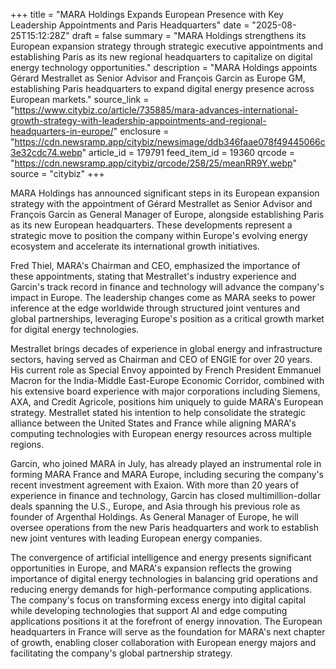 +++
title = "MARA Holdings Expands European Presence with Key Leadership Appointments and Paris Headquarters"
date = "2025-08-25T15:12:28Z"
draft = false
summary = "MARA Holdings strengthens its European expansion strategy through strategic executive appointments and establishing Paris as its new regional headquarters to capitalize on digital energy technology opportunities."
description = "MARA Holdings appoints Gérard Mestrallet as Senior Advisor and François Garcin as Europe GM, establishing Paris headquarters to expand digital energy presence across European markets."
source_link = "https://www.citybiz.co/article/735885/mara-advances-international-growth-strategy-with-leadership-appointments-and-regional-headquarters-in-europe/"
enclosure = "https://cdn.newsramp.app/citybiz/newsimage/ddb346faae078f49445066c3e32cdc74.webp"
article_id = 179791
feed_item_id = 19360
qrcode = "https://cdn.newsramp.app/citybiz/qrcode/258/25/meanRR9Y.webp"
source = "citybiz"
+++

<p>MARA Holdings has announced significant steps in its European expansion strategy with the appointment of Gérard Mestrallet as Senior Advisor and François Garcin as General Manager of Europe, alongside establishing Paris as its new European headquarters. These developments represent a strategic move to position the company within Europe's evolving energy ecosystem and accelerate its international growth initiatives.</p><p>Fred Thiel, MARA's Chairman and CEO, emphasized the importance of these appointments, stating that Mestrallet's industry experience and Garcin's track record in finance and technology will advance the company's impact in Europe. The leadership changes come as MARA seeks to power inference at the edge worldwide through structured joint ventures and global partnerships, leveraging Europe's position as a critical growth market for digital energy technologies.</p><p>Mestrallet brings decades of experience in global energy and infrastructure sectors, having served as Chairman and CEO of ENGIE for over 20 years. His current role as Special Envoy appointed by French President Emmanuel Macron for the India-Middle East-Europe Economic Corridor, combined with his extensive board experience with major corporations including Siemens, AXA, and Credit Agricole, positions him uniquely to guide MARA's European strategy. Mestrallet stated his intention to help consolidate the strategic alliance between the United States and France while aligning MARA's computing technologies with European energy resources across multiple regions.</p><p>Garcin, who joined MARA in July, has already played an instrumental role in forming MARA France and MARA Europe, including securing the company's recent investment agreement with Exaion. With more than 20 years of experience in finance and technology, Garcin has closed multimillion-dollar deals spanning the U.S., Europe, and Asia through his previous role as founder of Argenthal Holdings. As General Manager of Europe, he will oversee operations from the new Paris headquarters and work to establish new joint ventures with leading European energy companies.</p><p>The convergence of artificial intelligence and energy presents significant opportunities in Europe, and MARA's expansion reflects the growing importance of digital energy technologies in balancing grid operations and reducing energy demands for high-performance computing applications. The company's focus on transforming excess energy into digital capital while developing technologies that support AI and edge computing applications positions it at the forefront of energy innovation. The European headquarters in France will serve as the foundation for MARA's next chapter of growth, enabling closer collaboration with European energy majors and facilitating the company's global partnership strategy.</p>